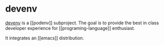 # devenv

[devenv](https://github.com/podenv/devenv) is a [[podenv]] subproject. The goal is to provide the best in class developer experience for [[programing-language]] enthusiast.

It integrates an [[emacs]] distribution.
